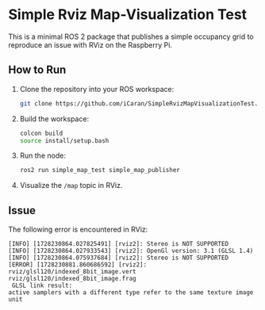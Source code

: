 # Simple Rviz Map-Visualization Test    

This is a minimal ROS 2 package that publishes a simple occupancy grid to reproduce an issue with RViz on the Raspberry Pi.

## How to Run

1. Clone the repository into your ROS workspace:
   ```bash
   git clone https://github.com/iCaran/SimpleRvizMapVisualizationTest.git
   ```
2. Build the workspace:
   ```bash
   colcon build
   source install/setup.bash
   ```
3. Run the node:
   ```bash
   ros2 run simple_map_test simple_map_publisher
   ```
4. Visualize the `/map` topic in RViz.

## Issue

The following error is encountered in RViz:

```
[INFO] [1728230864.027825491] [rviz2]: Stereo is NOT SUPPORTED 
[INFO] [1728230864.027933543] [rviz2]: OpenGl version: 3.1 (GLSL 1.4) 
[INFO] [1728230864.075937684] [rviz2]: Stereo is NOT SUPPORTED 
[ERROR] [1728230881.860686592] [rviz2]: rviz/glsl120/indexed_8bit_image.vert rviz/glsl120/indexed_8bit_image.frag
 GLSL link result: 
active samplers with a different type refer to the same texture image unit
```
